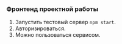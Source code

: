 ### Фронтенд проектной работы

1. Запустить тестовый сервер `npm start`.
2. Авторизироваться.
3. Можно пользоваться сервисом.